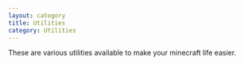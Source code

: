 ```yaml
---
layout: category
title: Utilities
category: Utilities
---
```


These are various utilities available to make your minecraft life easier.  